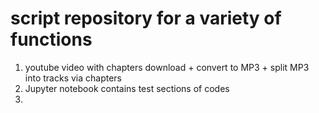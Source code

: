 # script repository for a variety of functions
1. youtube video with chapters download + convert to MP3 + split MP3 into tracks via chapters
2. Jupyter notebook contains test sections of codes
3. 
